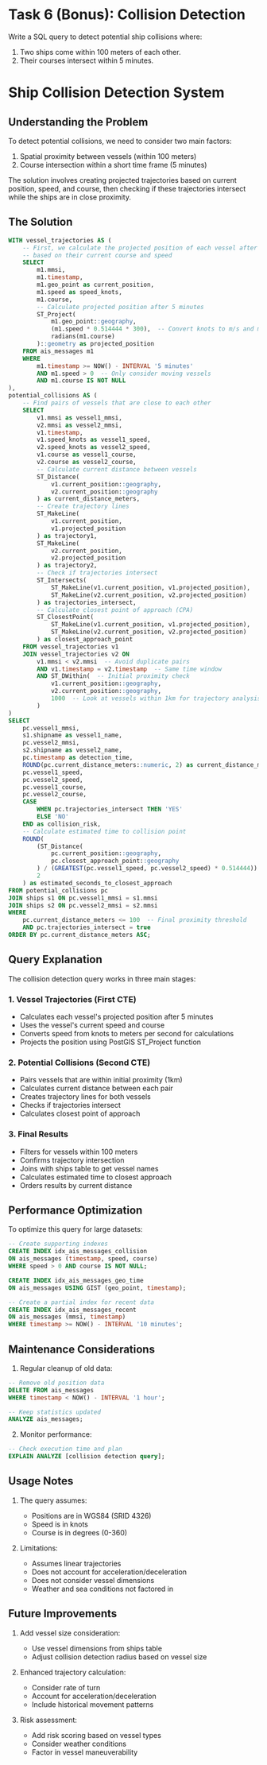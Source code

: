 ﻿
# Task 6 (Bonus): Collision Detection

Write a SQL query to detect potential ship collisions where:

1.  Two ships come within 100 meters of each other.
2.  Their courses intersect within 5 minutes.

# Ship Collision Detection System

## Understanding the Problem

To detect potential collisions, we need to consider two main factors:
1. Spatial proximity between vessels (within 100 meters)
2. Course intersection within a short time frame (5 minutes)

The solution involves creating projected trajectories based on current position, speed, and course, then checking if these trajectories intersect while the ships are in close proximity.

## The Solution

```sql
WITH vessel_trajectories AS (
    -- First, we calculate the projected position of each vessel after 5 minutes
    -- based on their current course and speed
    SELECT 
        m1.mmsi,
        m1.timestamp,
        m1.geo_point as current_position,
        m1.speed as speed_knots,
        m1.course,
        -- Calculate projected position after 5 minutes
        ST_Project(
            m1.geo_point::geography,
            (m1.speed * 0.514444 * 300),  -- Convert knots to m/s and multiply by 300 seconds
            radians(m1.course)
        )::geometry as projected_position
    FROM ais_messages m1
    WHERE 
        m1.timestamp >= NOW() - INTERVAL '5 minutes'
        AND m1.speed > 0  -- Only consider moving vessels
        AND m1.course IS NOT NULL
),
potential_collisions AS (
    -- Find pairs of vessels that are close to each other
    SELECT 
        v1.mmsi as vessel1_mmsi,
        v2.mmsi as vessel2_mmsi,
        v1.timestamp,
        v1.speed_knots as vessel1_speed,
        v2.speed_knots as vessel2_speed,
        v1.course as vessel1_course,
        v2.course as vessel2_course,
        -- Calculate current distance between vessels
        ST_Distance(
            v1.current_position::geography, 
            v2.current_position::geography
        ) as current_distance_meters,
        -- Create trajectory lines
        ST_MakeLine(
            v1.current_position, 
            v1.projected_position
        ) as trajectory1,
        ST_MakeLine(
            v2.current_position, 
            v2.projected_position
        ) as trajectory2,
        -- Check if trajectories intersect
        ST_Intersects(
            ST_MakeLine(v1.current_position, v1.projected_position),
            ST_MakeLine(v2.current_position, v2.projected_position)
        ) as trajectories_intersect,
        -- Calculate closest point of approach (CPA)
        ST_ClosestPoint(
            ST_MakeLine(v1.current_position, v1.projected_position),
            ST_MakeLine(v2.current_position, v2.projected_position)
        ) as closest_approach_point
    FROM vessel_trajectories v1
    JOIN vessel_trajectories v2 ON 
        v1.mmsi < v2.mmsi  -- Avoid duplicate pairs
        AND v1.timestamp = v2.timestamp  -- Same time window
        AND ST_DWithin(  -- Initial proximity check
            v1.current_position::geography,
            v2.current_position::geography,
            1000  -- Look at vessels within 1km for trajectory analysis
        )
)
SELECT 
    pc.vessel1_mmsi,
    s1.shipname as vessel1_name,
    pc.vessel2_mmsi,
    s2.shipname as vessel2_name,
    pc.timestamp as detection_time,
    ROUND(pc.current_distance_meters::numeric, 2) as current_distance_meters,
    pc.vessel1_speed,
    pc.vessel2_speed,
    pc.vessel1_course,
    pc.vessel2_course,
    CASE 
        WHEN pc.trajectories_intersect THEN 'YES'
        ELSE 'NO'
    END as collision_risk,
    -- Calculate estimated time to collision point
    ROUND(
        (ST_Distance(
            pc.current_position::geography,
            pc.closest_approach_point::geography
        ) / (GREATEST(pc.vessel1_speed, pc.vessel2_speed) * 0.514444))::numeric,
        2
    ) as estimated_seconds_to_closest_approach
FROM potential_collisions pc
JOIN ships s1 ON pc.vessel1_mmsi = s1.mmsi
JOIN ships s2 ON pc.vessel2_mmsi = s2.mmsi
WHERE 
    pc.current_distance_meters <= 100  -- Final proximity threshold
    AND pc.trajectories_intersect = true
ORDER BY pc.current_distance_meters ASC;
```

## Query Explanation

The collision detection query works in three main stages:

### 1. Vessel Trajectories (First CTE)
- Calculates each vessel's projected position after 5 minutes
- Uses the vessel's current speed and course
- Converts speed from knots to meters per second for calculations
- Projects the position using PostGIS ST_Project function

### 2. Potential Collisions (Second CTE)
- Pairs vessels that are within initial proximity (1km)
- Calculates current distance between each pair
- Creates trajectory lines for both vessels
- Checks if trajectories intersect
- Calculates closest point of approach

### 3. Final Results
- Filters for vessels within 100 meters
- Confirms trajectory intersection
- Joins with ships table to get vessel names
- Calculates estimated time to closest approach
- Orders results by current distance

## Performance Optimization

To optimize this query for large datasets:

```sql
-- Create supporting indexes
CREATE INDEX idx_ais_messages_collision 
ON ais_messages (timestamp, speed, course)
WHERE speed > 0 AND course IS NOT NULL;

CREATE INDEX idx_ais_messages_geo_time 
ON ais_messages USING GIST (geo_point, timestamp);

-- Create a partial index for recent data
CREATE INDEX idx_ais_messages_recent 
ON ais_messages (mmsi, timestamp) 
WHERE timestamp >= NOW() - INTERVAL '10 minutes';
```

## Maintenance Considerations

1. Regular cleanup of old data:
```sql
-- Remove old position data
DELETE FROM ais_messages 
WHERE timestamp < NOW() - INTERVAL '1 hour';

-- Keep statistics updated
ANALYZE ais_messages;
```

2. Monitor performance:
```sql
-- Check execution time and plan
EXPLAIN ANALYZE [collision detection query];
```

## Usage Notes

1. The query assumes:
   - Positions are in WGS84 (SRID 4326)
   - Speed is in knots
   - Course is in degrees (0-360)

2. Limitations:
   - Assumes linear trajectories
   - Does not account for acceleration/deceleration
   - Does not consider vessel dimensions
   - Weather and sea conditions not factored in

## Future Improvements

1. Add vessel size consideration:
   - Use vessel dimensions from ships table
   - Adjust collision detection radius based on vessel size

2. Enhanced trajectory calculation:
   - Consider rate of turn
   - Account for acceleration/deceleration
   - Include historical movement patterns

3. Risk assessment:
   - Add risk scoring based on vessel types
   - Consider weather conditions
   - Factor in vessel maneuverability

